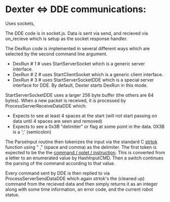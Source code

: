 # Dexter <=> DDE communications: 

Uses sockets, 

The DDE code is in socket.js. Data is sent via send, and recieved via on_recieve which is setup as the socket response handler. 

The DexRun code is implemented in several different ways which are selected by the second command line argument. 
* DexRun # 1 # uses StartServerSocket which is a generic server interface. 
* DexRun # 2 # uses StartClientSocket which is a generic client interface. 
* DexRun # 3 # uses StartServerSocketDDE which is a special server interface for DDE. By default, Dexter starts DexRun in this mode.

StartServerSocketDDE uses a larger 256 byte buffer (the others are 64 bytes). When a new packet is received, it is processed by ProcessServerReceiveDataDDE which:
* Expects to see at least 4 spaces at the start (will not start passing on data until 4 spaces are seen and removed)
* Expects to see a 0x3B "delimiter" or flag at some point in the data. 0X3B is a ';' (semicolon)

The ParseInput routine then tokenizes the input via the standard C [strtok](http://www.massmind.org/techref/language/ccpp/cref/FUNCTIONS/strtok.html) function using " ," (space and comma) as the delimiter. The first token is expected to be the the [command / oplet / instruction](Command-oplet-instruction). This is converted from a letter to an enumerated value by HashInputCMD. Then a switch continues the parsing of the command according to that value. 

Every command sent by DDE is then replied to via ProcessServerSendDataDDE which again strtok's the (cleaned up) command from the recieved data and then simply returns it as an integer along with some time information, an error code, and the current robot status.

